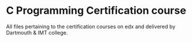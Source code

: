 # C Programming Certification course

All files pertaining to the certification courses on edx and delivered by Dartmouth & IMT college. 
